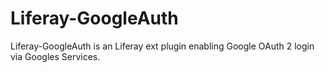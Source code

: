 Liferay-GoogleAuth
==================

Liferay-GoogleAuth is an Liferay ext plugin enabling Google OAuth 2 login via Googles Services.
